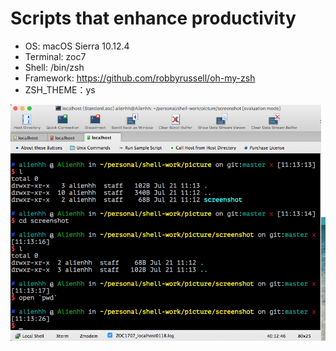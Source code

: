 # Scripts that enhance productivity
- OS: macOS Sierra 10.12.4
- Terminal: zoc7
- Shell: /bin/zsh 
- Framework: https://github.com/robbyrussell/oh-my-zsh 
- ZSH_THEME：ys

![](https://github.com/Alienhh/shell-work/blob/master/picture/screenshot/zoc7.png?raw=true)
